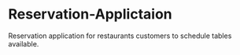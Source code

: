 # Reservation-Applictaion
Reservation application for restaurants customers to schedule tables available.
